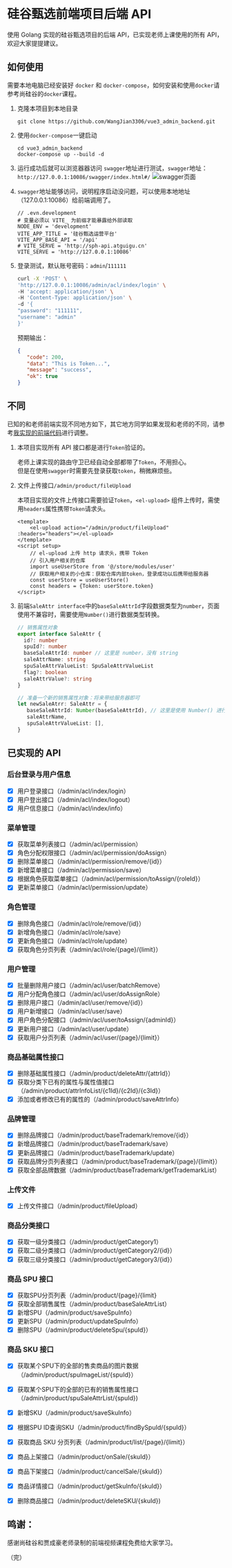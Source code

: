 # 硅谷甄选前端项目后端 API

使用 Golang 实现的硅谷甄选项目的后端 API，已实现老师上课使用的所有 API，欢迎大家提提建议。

## 如何使用

需要本地电脑已经安装好 `docker` 和 `docker-compose`，如何安装和使用`docker`请参考尚硅谷的`docker`课程。

1. 克隆本项目到本地目录
   ```
   git clone https://github.com/WangJian3306/vue3_admin_backend.git
   ```
2. 使用`docker-compose`一键启动
   ```
   cd vue3_admin_backend
   docker-compose up --build -d
   ```
3. 运行成功后就可以浏览器器访问 `swagger`地址进行测试，`swagger`地址：`http://127.0.0.1:10086/swagger/index.html#/`
   ![swagger页面](./images/swagger-ui.png)

4. `swagger`地址能够访问，说明程序启动没问题，可以使用本地地址（127.0.0.1:10086）给前端调用了。

   ```env
   // .evn.development
   # 变量必须以 VITE_ 为前缀才能暴露给外部读取
   NODE_ENV = 'development'
   VITE_APP_TITLE = '硅谷甄选运营平台'
   VITE_APP_BASE_API = '/api'
   # VITE_SERVE = 'http://sph-api.atguigu.cn'
   VITE_SERVE = 'http://127.0.0.1:10086'
   ```

5. 登录测试，默认账号密码：`admin`/`111111`

   ```bash
   curl -X 'POST' \
   'http://127.0.0.1:10086/admin/acl/index/login' \
   -H 'accept: application/json' \
   -H 'Content-Type: application/json' \
   -d '{
   "password": "111111",
   "username": "admin"
   }'
   ```
   预期输出：
   ```json
   {
      "code": 200,
      "data": "This is Token...",
      "message": "success",
      "ok": true
   }
   ```

## 不同

已知的和老师前端实现不同地方如下，其它地方同学如果发现和老师的不同，请参考[我实现的前端代码](https://github.com/WangJian3306/vue3_admin_template.git)进行调整。

1. 本项目实现所有 API 接口都是进行`Token`验证的。

   老师上课实现的路由守卫已经自动全部都带了`Token`，不用担心。<br>
   但是在使用`swagger`时需要先登录获取`token`，稍微麻烦些。

2. 文件上传接口`/admin/product/fileUpload`

   本项目实现的文件上传接口需要验证`Token`，`<el-upload>` 组件上传时，需使用`headers`属性携带`Token`请求头。

   ```vue
   <template>
       <el-upload action="/admin/product/fileUpload" :headers="headers"></el-upload>
   </template>
   <script setup>
       // el-upload 上传 http 请求头，携带 Token 
       // 引入用户相关的仓库
       import useUserStore from '@/store/modules/user'
       // 获取用户相关的小仓库：获取仓库内部token，登录成功以后携带给服务器
       const userStore = useUserStore()
       const headers = {Token: userStore.token}
   </script>
   ```

3. 前端`SaleAttr interface`中的`baseSaleAttrId`字段数据类型为`number`，页面使用不兼容时，需要使用`Number()`进行数据类型转换。

   ```typescript
   // 销售属性对象
   export interface SaleAttr {
     id?: number
     spuId?: number
     baseSaleAttrId: number // 这里是 number，没有 string
     saleAttrName: string
     spuSaleAttrValueList: SpuSaleAttrValueList
     flag?: boolean
     saleAttrValue?: string
   }
   
   // 准备一个新的销售属性对象：将来带给服务器即可
   let newSaleAtrr: SaleAttr = {
      baseSaleAttrId: Number(baseSaleAttrId), // 这里是使用 Number() 进行数据类型转换
      saleAttrName,
      spuSaleAttrValueList: [],
   }
   ```

## 已实现的 API

### 后台登录与用户信息

- [X] 用户登录接口（/admin/acl/index/login）
- [X] 用户登出接口（/admin/acl/index/logout）
- [X] 用户信息接口（/admin/acl/index/info）

### 菜单管理

- [X] 获取菜单列表接口（/admin/acl/permission）
- [X] 角色分配权限接口（/admin/acl/permission/doAssign）
- [X] 删除菜单接口（/admin/acl/permission/remove/{id}）
- [X] 新增菜单接口（/admin/acl/permission/save）
- [X] 根据角色获取菜单接口（/admin/acl/permission/toAssign/{roleId}）
- [X] 更新菜单接口（/admin/acl/permission/update）

### 角色管理

- [X] 删除角色接口（/admin/acl/role/remove/{id}）
- [X] 新增角色接口（/admin/acl/role/save）
- [X] 更新角色接口（/admin/acl/role/update）
- [X] 获取角色分页列表（/admin/acl/role/{page}/{limit}）

### 用户管理

- [X] 批量删除用户接口（/admin/acl/user/batchRemove）
- [X] 用户分配角色接口（/admin/acl/user/doAssignRole）
- [X] 删除用户接口（/admin/acl/user/remove/{id}）
- [X] 用户新增接口（/admin/acl/user/save）
- [X] 用户角色分配接口（/admin/acl/user/toAssign/{adminId}）
- [X] 更新用户接口（/admin/acl/user/update）
- [X] 获取用户分页列表（/admin/acl/user/{page}/{limit}）

### 商品基础属性接口

- [X] 删除基础属性接口（/admin/product/deleteAttr/{attrId}）
- [X] 获取分类下已有的属性与属性值接口（/admin/product/attrInfoList/{c1Id}/{c2Id}/{c3Id}）
- [X] 添加或者修改已有的属性的（/admin/product/saveAttrInfo）

### 品牌管理

- [X] 删除品牌接口（/admin/product/baseTrademark/remove/{id}）
- [X] 新增品牌接口（/admin/product/baseTrademark/save）
- [X] 更新品牌接口（/admin/product/baseTrademark/update）
- [X] 获取品牌分页列表接口（/admin/product/baseTrademark/{page}/{limit}）
- [X] 获取全部品牌数据（/admin/product/baseTrademark/getTrademarkList）

### 上传文件

- [X] 上传文件接口（/admin/product/fileUpload）

### 商品分类接口

- [X] 获取一级分类接口（/admin/product/getCategory1）
- [X] 获取二级分类接口（/admin/product/getCategory2/{id}）
- [X] 获取三级分类接口（/admin/product/getCategory3/{id}）

### 商品 SPU 接口

- [X] 获取SPU分页列表（/admin/product/{page}/{limit}
- [X] 获取全部销售属性（/admin/product/baseSaleAttrList）
- [X] 新增SPU（/admin/product/saveSpuInfo）
- [X] 更新SPU（/admin/product/updateSpuInfo）
- [X] 删除SPU（/admin/product/deleteSpu/{spuId}）

### 商品 SKU 接口

- [X] 获取某个SPU下的全部的售卖商品的图片数据（/admin/product/spuImageList/{spuId}）
- [X] 获取某个SPU下的全部的已有的销售属性接口（/admin/product/spuSaleAttrList/{spuId})
- [X] 新增SKU（/admin/product/saveSkuInfo）
- [X] 根据SPU ID查询SKU（/admin/product/findBySpuId/{spuId}）
- [X] 获取商品 SKU 分页列表（/admin/product/list/{page}/{limit}）
- [X] 商品上架接口（/admin/product/onSale/{skuId}）
- [X] 商品下架接口（/admin/product/cancelSale/{skuId}）
- [X] 商品详情接口（/admin/product/getSkuInfo/{skuId}）
- [X] 删除商品接口（/admin/product/deleteSKU/{skuId})


## 鸣谢：

感谢尚硅谷和贾成豪老师录制的前端视频课程免费给大家学习。

（完）